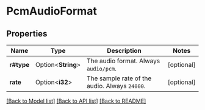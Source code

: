 # PcmAudioFormat

## Properties

Name | Type | Description | Notes
------------ | ------------- | ------------- | -------------
**r#type** | Option<**String**> | The audio format. Always `audio/pcm`. | [optional]
**rate** | Option<**i32**> | The sample rate of the audio. Always `24000`. | [optional]

[[Back to Model list]](../README.md#documentation-for-models) [[Back to API list]](../README.md#documentation-for-api-endpoints) [[Back to README]](../README.md)


